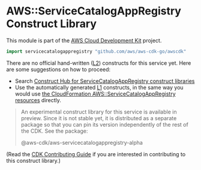 # AWS::ServiceCatalogAppRegistry Construct Library

This module is part of the [AWS Cloud Development Kit](https://github.com/aws/aws-cdk) project.

```go
import servicecatalogappregistry "github.com/aws/aws-cdk-go/awscdk"
```

<!--BEGIN CFNONLY DISCLAIMER-->

There are no official hand-written ([L2](https://docs.aws.amazon.com/cdk/latest/guide/constructs.html#constructs_lib)) constructs for this service yet. Here are some suggestions on how to proceed:

* Search [Construct Hub for ServiceCatalogAppRegistry construct libraries](https://constructs.dev/search?q=servicecatalogappregistry)
* Use the automatically generated [L1](https://docs.aws.amazon.com/cdk/latest/guide/constructs.html#constructs_l1_using) constructs, in the same way you would use [the CloudFormation AWS::ServiceCatalogAppRegistry resources](https://docs.aws.amazon.com/AWSCloudFormation/latest/UserGuide/AWS_ServiceCatalogAppRegistry.html) directly.

> An experimental construct library for this service is available in preview. Since it is not stable yet, it is distributed
> as a separate package so that you can pin its version independently of the rest of the CDK. See the package:
>
> <span class="package-reference">@aws-cdk/aws-servicecatalogappregistry-alpha</span>

(Read the [CDK Contributing Guide](https://github.com/aws/aws-cdk/blob/master/CONTRIBUTING.md) if you are interested in contributing to this construct library.)

<!--END CFNONLY DISCLAIMER-->
